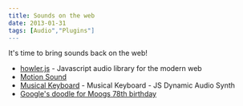 ```yaml
---
title: Sounds on the web
date: 2013-01-31
tags: [Audio","Plugins"]
---
```


It's time to bring sounds back on the web!

- [howler.js](https://github.com/goldfire/howler.js) - Javascript audio library for the modern web
- [Motion Sound](http://motionsound.io/)
- [Musical Keyboard](http://keithwhor.com/music/) - Musical Keyboard - JS Dynamic Audio Synth
- [Google's doodle for Moogs 78th birthday](http://www.google.com/doodles/robert-moogs-78th-birthday)
